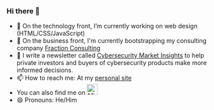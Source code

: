 ### Hi there 👋


- 🔭 On the technology front, I’m currently working on web design (HTML/CSS/JavaScript)
- 👔 On the business front, I'm currently bootstrapping my consulting company [Fraction Consulting](https://fractionconsulting.co)
- 📰 I write a newsletter called [Cybersecurity Market Insights](https://securityinsights.substack.com/welcome) to help private investors and buyers of cybersecurity products make more informed decisions.
- 📫 How to reach me: At my [personal site](https://mikeprivette.com)
- You can also find me on <a href="https://dev.to/mikeprivette"><img src="https://d2fltix0v2e0sb.cloudfront.net/dev-badge.svg" width="25" alt="Mike P's Dev.to Profile"></a>
- 😄 Pronouns: He/Him


